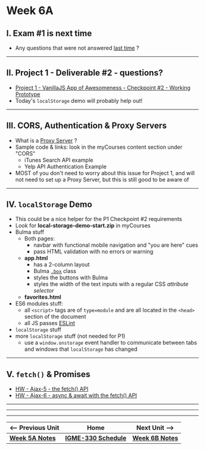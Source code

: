 # Week 6A

## I. Exam #1 is next time
- Any questions that were not answered [last time](05B.md#i-exam-1) ?

<hr>

## II. Project 1 - Deliverable #2 - questions?

- [Project 1 - VanillaJS App of Awesomeness - Checkpoint #2 - Working Prototype](../projects/p1-checkpoint-2.md)
- Today's `localStorage` demo will probably help out!

<hr>

## III. CORS, Authentication & Proxy Servers
- What is a [Proxy Server](https://www.pcmag.com/encyclopedia/term/proxy-server) ?
- Sample code & links: look in the myCourses content section under "CORS"
  - iTunes Search API example
  - Yelp API Authentication Example
- MOST of you don't need to worry about this issue for Project 1, and will not need to set up a Proxy Server, but this is still good to be aware of
 
<hr>

## IV. `localStorage` Demo
- This could be a nice helper for the P1 Checkpoint #2 requirements
- Look for **local-storage-demo-start.zip** in myCourses
- Bulma stuff
  - Both pages:
    - navbar with functional mobile navigation and "you are here" cues
    - pass HTML validation with no errors or warning
  - **app.html**
    - has a 2-column layout
    - Bulma [`.box`](https://bulma.io/documentation/elements/box/) class
    - styles the buttons with Bulma
    - styles the width of the text inputs with a regular CSS *attribute selector*
  - **favorites.html**
- ES6 modules stuff:
  - all `<script>` tags are of `type=module` and are all located in the `<head>` section of the document
  - all JS passes [ESLint](https://eslint.org/demo)
- `localStorage` stuff
- more `localStorage` stuff (not needed for P1)
  - use a `window.onstorage` event handler to communicate between tabs and windows that `localStorage` has changed

<hr>

## V. `fetch()` & Promises
- [HW - Ajax-5 - the fetch() API](https://github.com/tonethar/IGME-330-Master/blob/master/notes/HW-ajax-5.md)
- [HW - Ajax-6 - async & await with the fetch() API](https://github.com/tonethar/IGME-330-Master/blob/master/notes/HW-ajax-6.md)

<hr>



<hr><hr>

| <-- Previous Unit | Home | Next Unit -->
| --- | --- | --- 
| [**Week 5A Notes**](05B.md)     |  [**IGME-330 Schedule**](../schedule.md) | [**Week 6B Notes**](06B.md) 
